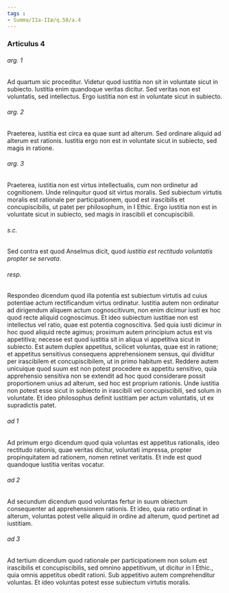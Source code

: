 ```yaml
---
tags : 
- Summa/IIa-IIæ/q.58/a.4
---
```


### Articulus 4

###### arg. 1
Ad quartum sic proceditur. Videtur quod iustitia non sit in voluntate sicut in subiecto. Iustitia enim quandoque veritas dicitur. Sed veritas non est voluntatis, sed intellectus. Ergo iustitia non est in voluntate sicut in subiecto.

###### arg. 2
Praeterea, iustitia est circa ea quae sunt ad alterum. Sed ordinare aliquid ad alterum est rationis. Iustitia ergo non est in voluntate sicut in subiecto, sed magis in ratione.

###### arg. 3
Praeterea, iustitia non est virtus intellectualis, cum non ordinetur ad cognitionem. Unde relinquitur quod sit virtus moralis. Sed subiectum virtutis moralis est rationale per participationem, quod est irascibilis et concupiscibilis, ut patet per philosophum, in I Ethic. Ergo iustitia non est in voluntate sicut in subiecto, sed magis in irascibili et concupiscibili.

###### s.c.
Sed contra est quod Anselmus dicit, quod *iustitia est rectitudo voluntatis propter se servata*.

###### resp.
Respondeo dicendum quod illa potentia est subiectum virtutis ad cuius potentiae actum rectificandum virtus ordinatur. Iustitia autem non ordinatur ad dirigendum aliquem actum cognoscitivum, non enim dicimur iusti ex hoc quod recte aliquid cognoscimus. Et ideo subiectum iustitiae non est intellectus vel ratio, quae est potentia cognoscitiva. Sed quia iusti dicimur in hoc quod aliquid recte agimus; proximum autem principium actus est vis appetitiva; necesse est quod iustitia sit in aliqua vi appetitiva sicut in subiecto. Est autem duplex appetitus, scilicet voluntas, quae est in ratione; et appetitus sensitivus consequens apprehensionem sensus, qui dividitur per irascibilem et concupiscibilem, ut in primo habitum est. Reddere autem unicuique quod suum est non potest procedere ex appetitu sensitivo, quia apprehensio sensitiva non se extendit ad hoc quod considerare possit proportionem unius ad alterum, sed hoc est proprium rationis. Unde iustitia non potest esse sicut in subiecto in irascibili vel concupiscibili, sed solum in voluntate. Et ideo philosophus definit iustitiam per actum voluntatis, ut ex supradictis patet.

###### ad 1
Ad primum ergo dicendum quod quia voluntas est appetitus rationalis, ideo rectitudo rationis, quae veritas dicitur, voluntati impressa, propter propinquitatem ad rationem, nomen retinet veritatis. Et inde est quod quandoque iustitia veritas vocatur.

###### ad 2
Ad secundum dicendum quod voluntas fertur in suum obiectum consequenter ad apprehensionem rationis. Et ideo, quia ratio ordinat in alterum, voluntas potest velle aliquid in ordine ad alterum, quod pertinet ad iustitiam.

###### ad 3
Ad tertium dicendum quod rationale per participationem non solum est irascibilis et concupiscibilis, sed omnino appetitivum, ut dicitur in I Ethic., quia omnis appetitus obedit rationi. Sub appetitivo autem comprehenditur voluntas. Et ideo voluntas potest esse subiectum virtutis moralis.

